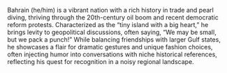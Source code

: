 Bahrain (he/him) is a vibrant nation with a rich history in trade and pearl diving, thriving through the 20th-century oil boom and recent democratic reform protests. Characterized as the “tiny island with a big heart,” he brings levity to geopolitical discussions, often saying, “We may be small, but we pack a punch!” While balancing friendships with larger Gulf states, he showcases a flair for dramatic gestures and unique fashion choices, often injecting humor into conversations with niche historical references, reflecting his quest for recognition in a noisy regional landscape.